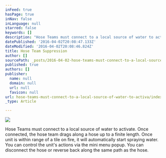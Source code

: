 ```yaml
---
inFeed: true
hasPage: true
inNav: false
inLanguage: null
starred: false
keywords: []
description: "Hose Teams must connect to a local source of water to activate. Once connected, the hose team drags along a hose up to a finite length. Once unit is within range of a tile on fire, it will automatically start spraying water. You can control the unit's actions via the mini menu popup. You can disconnect the hose or reverse back along the same path as the hose."
datePublished: '2016-04-02T20:08:47.133Z'
dateModified: '2016-04-02T20:08:46.824Z'
title: Hose Team Suppression
author: []
sourcePath: _posts/2016-04-02-hose-teams-must-connect-to-a-local-source-of-water-to-activa.md
published: true
authors: []
publisher:
  name: null
  domain: null
  url: null
  favicon: null
url: hose-teams-must-connect-to-a-local-source-of-water-to-activa/index.html
_type: Article

---
```

![](https://the-grid-user-content.s3-us-west-2.amazonaws.com/fff82a53-8c68-413e-a59b-62b71b88d770.gif)

Hose Teams must connect to a local source of water to activate. Once connected, the hose team drags along a hose up to a finite length. Once unit is within range of a tile on fire, it will automatically start spraying water. You can control the unit's actions via the mini menu popup. You can disconnect the hose or reverse back along the same path as the hose.